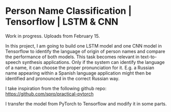 # Person Name Classification | Tensorflow | LSTM & CNN

Work in progress. Uploads from February 15.

In this project, I am going to build one LSTM model and one CNN model in Tensorflow to identify the language of origin of person names and compare the performance of both models.
This task becomes relevant in text-to-speech synthesis applications. Only if the system can identify the language of a name, it can choose the proper pronunciation for it. 
E.g. a Russian name appearing within a Spanish language application might then be identified and pronounced in the correct Russian way.

I take inspiration from the following github repo: https://github.com/spro/practical-pytorch

I transfer the model from PyTorch to Tensorflow and modify it in some parts.

